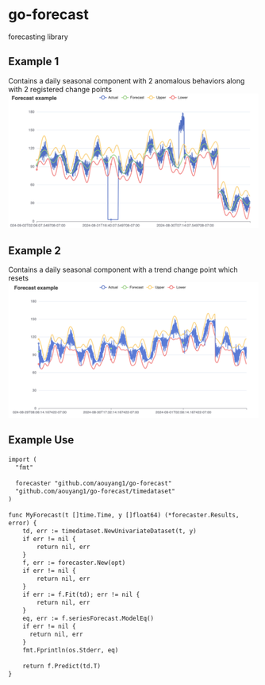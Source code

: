 # go-forecast
forecasting library

## Example 1
Contains a daily seasonal component with 2 anomalous behaviors along with 2 registered change points
![Forecast Example](https://github.com/aouyang1/go-forecast/blob/main/examples/forecast_example.png)

## Example 2
Contains a daily seasonal component with a trend change point which resets
![Forecast With Trend Example](https://github.com/aouyang1/go-forecast/blob/main/examples/forecast_with_trend_example.png)

## Example Use
```
import (
  "fmt"

  forecaster "github.com/aouyang1/go-forecast"
  "github.com/aouyang1/go-forecast/timedataset"
)

func MyForecast(t []time.Time, y []float64) (*forecaster.Results, error) {
	td, err := timedataset.NewUnivariateDataset(t, y)
	if err != nil {
		return nil, err
	}
	f, err := forecaster.New(opt)
	if err != nil {
		return nil, err
	}
	if err := f.Fit(td); err != nil {
		return nil, err
	}
	eq, err := f.seriesForecast.ModelEq()
	if err != nil {
	  return nil, err
	}
	fmt.Fprintln(os.Stderr, eq)

	return f.Predict(td.T)
}	
```


